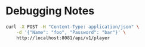 # Debugging Notes
```bash
curl -X POST -H "Content-Type: application/json" \
    -d '{"Name": "foo", "Password": "bar"}' \
    http://localhost:8081/api/v1/player
```